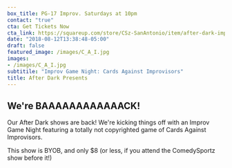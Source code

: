 ```yaml
---
box_title: PG-17 Improv. Saturdays at 10pm
contact: "true"
cta: Get Tickets Now
cta_link: https://squareup.com/store/CSz-SanAntonio/item/after-dark-improv-game-night-cards-against-improvisors
date: "2018-08-12T13:38:48-05:00"
draft: false
featured_image: /images/C_A_I.jpg
images:
- /images/C_A_I.jpg
subtitile: "Improv Game Night: Cards Against Improvisors"
title: After Dark Presents
---
```


## We're BAAAAAAAAAAAACK!

Our After Dark shows are back! We're kicking things off with an Improv Game Night featuring a totally not copyrighted game of Cards Against Improvisors.

This show is BYOB, and only $8 (or less, if you attend the ComedySportz show before it!)
